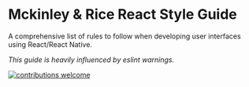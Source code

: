 # Mckinley & Rice React Style Guide

A comprehensive list of rules to follow when developing user interfaces using React/React Native.

_This guide is heavily influenced by eslint warnings._

[![contributions welcome](https://img.shields.io/badge/contributions-welcome-brightgreen.svg?style=flat)](https://github.com/dwyl/esta/issues)


